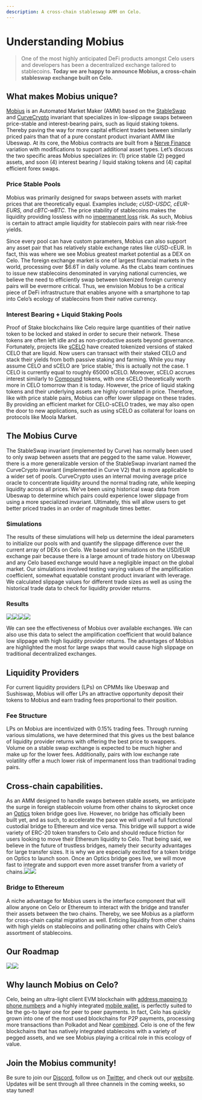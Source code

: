 ```yaml
---
description: A cross-chain stableswap AMM on Celo.
---
```


# Understanding Mobius

> One of the most highly anticipated DeFi products amongst Celo users and developers has been a decentralized exchange tailored to stablecoins. **Today we are happy to announce Mobius, a cross-chain stableswap exchange built on Celo.**

## What makes Mobius unique? <a id="0af7"></a>

[Mobius](https://mobius.money/) is an Automated Market Maker \(AMM\) based on the [StableSwap](https://curve.fi/files/stableswap-paper.pdf) and [CurveCrypto](https://curve.fi/files/crypto-pools-paper.pdf) invariant that specializes in low-slippage swaps between price-stable and interest-bearing pairs, such as liquid staking tokens. Thereby paving the way for more capital efficient trades between similarly priced pairs than that of a pure constant product invariant AMM like Ubeswap. At its core, the Mobius contracts are built from a [Nerve Finance](http://nerve.fi/) variation with modifications to support additional asset types. Let’s discuss the two specific areas Mobius specializes in: \(1\) price stable \(2\) pegged assets, and soon \(4\) interest bearing / liquid staking  tokens and \(4\) capital efficient forex swaps.

### Price Stable Pools <a id="64c7"></a>

Mobius was primarily designed for swaps between assets with market prices that are theoretically equal. Examples include; _cUSD-USDC, cEUR-EURS, and cBTC-wBTC_. The price stability of stablecoins makes the liquidity providing lossless with no [impermanent loss](https://blog.bancor.network/beginners-guide-to-getting-rekt-by-impermanent-loss-7c9510cb2f22) risk. As such, Mobius is certain to attract ample liquidity for stablecoin pairs with near risk-free yields.

Since every pool can have custom parameters, Mobius can also support any asset pair that has relatively stable exchange rates like cUSD-cEUR. In fact, this was where we see Mobius greatest market potential as a DEX on Celo. The foreign exchange market is one of largest financial markets in the world, processing over $6.6T in daily volume. As the cLabs team continues to issue new stablecoins denominated in varying national currencies, we believe the need to efficiently swap between tokenized foreign currency pairs will be evermore critical. Thus, we envision Mobius to be a critical piece of DeFi infrastructure that enables anyone with a smartphone to tap into Celo’s ecology of stablecoins from their native currency.

### Interest Bearing + Liquid Staking Pools <a id="5336"></a>

Proof of Stake blockchains like Celo require large quantities of their native token to be locked and staked in order to secure their network. These tokens are often left idle and as non-productive assets beyond governance. Fortunately, projects like [sCELO](https://docs.savingscelo.com/) have created tokenized versions of staked CELO that are liquid. Now users can transact with their staked CELO and stack their yields from both passive staking and farming. While you may assume CELO and sCELO are ‘price stable,’ this is actually not the case. 1 CELO is currently equal to roughly 65000 sCELO. Moreover, sCELO accrues interest similarly to [Compound](https://compound.finance/) tokens, with one sCELO theoretically worth more in CELO tomorrow than it is today. However, the price of liquid staking tokens and their underlying assets are highly correlated in price. Therefore, like with price stable pairs, Mobius can offer lower slippage on these trades. By providing an efficient market for CELO-sCELO trades, we may also open the door to new applications, such as using sCELO as collateral for loans on protocols like Moola Market.

## **The Mobius Curve** <a id="5a8f"></a>

The StableSwap invariant \(implemented by Curve\) has normally been used to only swap between assets that are pegged to the same value. However, there is a more generalizable version of the StableSwap invariant named the CurveCrypto invariant \(implemented in Curve V2\) that is more applicable to a wider set of pools. CurveCrypto uses an internal moving average price oracle to concentrate liquidity around the normal trading rate, while keeping liquidity across all prices. We’ve been using historical swap data from Ubeswap to determine which pairs could experience lower slippage from using a more specialized invariant. Ultimately, this will allow users to get better priced trades in an order of magnitude times better.

### Simulations <a id="c1d5"></a>

The results of these simulations will help us determine the ideal parameters to initialize our pools with and quantify the slippage difference over the current array of DEXs on Celo. We based our simulations on the USD/EUR exchange pair because there is a large amount of trade history on Ubeswap and any Celo based exchange would have a negligible impact on the global market. Our simulations involved testing varying values of the amplification coefficient, somewhat equatable constant product invariant with leverage. We calculated slippage values for different trade sizes as well as using the historical trade data to check for liquidity provider returns.

### **Results** <a id="4ea7"></a>

![](https://miro.medium.com/max/30/1*Ft38GUOYQfq4GdF4mC0_9A.png?q=20)![](https://miro.medium.com/max/700/1*Ft38GUOYQfq4GdF4mC0_9A.png)![](https://miro.medium.com/max/30/1*1uVO0kiYHv-LkMtJ6LoJgA.png?q=20)![](https://miro.medium.com/max/700/1*1uVO0kiYHv-LkMtJ6LoJgA.png)

We can see the effectiveness of Mobius over available exchanges. We can also use this data to select the amplification coefficient that would balance low slippage with high liquidity provider returns. The advantages of Mobius are highlighted the most for large swaps that would cause high slippage on traditional decentralized exchanges.

## Liquidity Providers <a id="179c"></a>

For current liquidity providers \(LPs\) on CPMMs like Ubeswap and Sushiswap, Mobius will offer LPs an attractive opportunity deposit their tokens to Mobius and earn trading fees proportional to their position.

### Fee Structure <a id="2ce1"></a>

LPs on Mobius are incentivized with 0.15% trading fees. Through running various simulations, we have determined that this gives us the best balance of liquidity provider returns with offering the best price to swappers. Volume on a stable swap exchange is expected to be much higher and make up for the lower fees. Additionally, pairs with low exchange rate volatility offer a much lower risk of impermanent loss than traditional trading pairs.

## Cross-chain capabilities. <a id="7906"></a>

As an AMM designed to handle swaps between stable assets, we anticipate the surge in foreign stablecoin volume from other chains to skyrocket once an [Optics](https://medium.com/celoorg/announcing-optics-a-gas-efficient-interoperability-standard-for-cross-chain-communication-e597163b2) token bridge goes live. However, no bridge has officially been built yet, and as such, to accelerate the pace we will unveil a full functional custodial bridge to Ethereum and vice versa. This bridge will support a wide variety of ERC-20 token transfers to Celo and should reduce friction for users looking to move their Ethereum liquidity to Celo. That being said, we believe in the future of trustless bridges, namely their security advantages for large transfer sizes. It is why we are especially excited for a token bridge on Optics to launch soon. Once an Optics bridge goes live, we will move fast to integrate and support even more asset transfer from a variety of chains.![](https://miro.medium.com/max/30/0*xo3oDBeXphOIll-6?q=20)![](https://miro.medium.com/max/700/0*xo3oDBeXphOIll-6)

### Bridge to Ethereum <a id="39c5"></a>

A niche advantage for Mobius users is the interface component that will allow anyone on Celo or Ethereum to interact with the bridge and transfer their assets between the two chains. Thereby, we see Mobius as a platform for cross-chain capital migration as well. Enticing liquidity from other chains with high yields on stablecoins and pollinating other chains with Celo’s assortment of stablecoins.

## Our Roadmap <a id="78ac"></a>

![](https://miro.medium.com/max/30/0*XNLJYCqYFk3xIgIA?q=20)![](https://miro.medium.com/max/700/0*XNLJYCqYFk3xIgIA)

## Why launch Mobius on Celo? <a id="7b30"></a>

Celo, being an ultra-light client EVM blockchain with [address mapping to phone numbers](https://twitter.com/CeloOrg/status/1379560095609147397?s=20) and a highly integrated [mobile wallet](https://valoraapp.com/), is perfectly suited to be the go-to layer one for peer to peer payments. In fact, Celo has quickly grown into one of the most used blockchains for P2P payments, processing more transactions than Polkadot and Near [combined](https://twitter.com/CeloOrg/status/1379560095609147397?s=20). Celo is one of the few blockchains that has natively integrated stablecoins with a variety of pegged assets, and we see Mobius playing a critical role in this ecology of value.

## Join the Mobius community! <a id="cd81"></a>

Be sure to join our [Discord](http://discord.gg/arU5TJ8K), follow us on [Twitter](https://twitter.com/MobiusMoney), and check out our [website](https://mobius.money/). Updates will be sent through all three channels in the coming weeks, so stay tuned!

